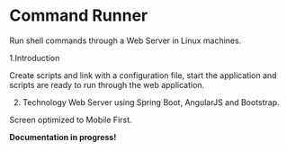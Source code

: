 # Command Runner
Run shell commands through a Web Server in Linux machines.

1.Introduction

Create scripts and link with a configuration file, start the application and scripts are ready to run through the web application.

2. Technology
Web Server using Spring Boot, AngularJS and Bootstrap.

Screen optimized to Mobile First.

**Documentation in progress!**